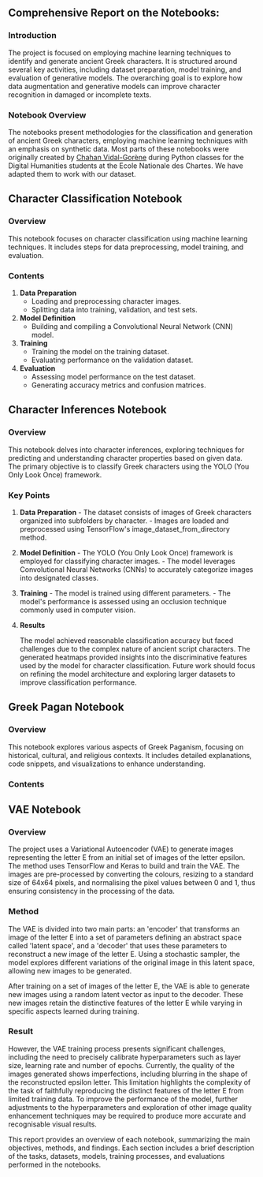 ## Comprehensive Report on the Notebooks:

### Introduction
The project is focused on employing machine learning techniques to identify and generate ancient Greek characters. It is structured around several key activities, including dataset preparation, model training, and evaluation of generative models. The overarching goal is to explore how data augmentation and generative models can improve character recognition in damaged or incomplete texts.

### Notebook Overview
The notebooks present methodologies for the classification and generation of ancient Greek characters, employing machine learning techniques with an emphasis on synthetic data. Most parts of these notebooks were originally created by [Chahan Vidal-Gorène](https://www.chartes.psl.eu/annuaire/chahan-vidal-gorene) during Python classes for the Digital Humanities students at the Ecole Nationale des Chartes. We have adapted them to work with our dataset.

## Character Classification Notebook

### Overview
This notebook focuses on character classification using machine learning techniques. It includes steps for data preprocessing, model training, and evaluation.

### Contents
1. **Data Preparation**
    - Loading and preprocessing character images.
    - Splitting data into training, validation, and test sets.
2. **Model Definition**
    - Building and compiling a Convolutional Neural Network (CNN) model.
3. **Training**
    - Training the model on the training dataset.
    - Evaluating performance on the validation dataset.
4. **Evaluation**
    - Assessing model performance on the test dataset.
    - Generating accuracy metrics and confusion matrices.
  
   
## Character Inferences Notebook

### Overview
This notebook delves into character inferences, exploring techniques for predicting and understanding character properties based on given data. The primary objective is to classify Greek characters using the YOLO (You Only Look Once) framework.

### Key Points

1. **Data Preparation**
        - The dataset consists of images of Greek characters organized into subfolders by character.
        - Images are loaded and preprocessed using TensorFlow's image_dataset_from_directory method.

2. **Model Definition**
       - The YOLO (You Only Look Once) framework is employed for classifying character images.
       - The model leverages Convolutional Neural Networks (CNNs) to accurately categorize images into designated classes.

3. **Training**
       - The model is trained using different parameters. 
       - The model's performance is assessed using an occlusion technique commonly used in computer vision.
        
4. **Results**

    The model achieved reasonable classification accuracy but faced challenges due to the complex nature of ancient script characters.
    The generated heatmaps provided insights into the discriminative features used by the model for character classification.
    Future work should focus on refining the model architecture and exploring larger datasets to improve classification performance.

## Greek Pagan Notebook

### Overview
This notebook explores various aspects of Greek Paganism, focusing on historical, cultural, and religious contexts. It includes detailed explanations, code snippets, and visualizations to enhance understanding.

### Contents


## VAE Notebook 

### Overview

The project uses a Variational Autoencoder (VAE) to generate images representing the letter E from an initial set of images of the letter epsilon. The method uses TensorFlow and Keras to build and train the VAE. The images are pre-processed by converting the colours, resizing to a standard size of 64x64 pixels, and normalising the pixel values between 0 and 1, thus ensuring consistency in the processing of the data.

### Method

The VAE is divided into two main parts: an 'encoder' that transforms an image of the letter E into a set of parameters defining an abstract space called 'latent space', and a 'decoder' that uses these parameters to reconstruct a new image of the letter E. Using a stochastic sampler, the model explores different variations of the original image in this latent space, allowing new images to be generated.

After training on a set of images of the letter E, the VAE is able to generate new images using a random latent vector as input to the decoder. These new images retain the distinctive features of the letter E while varying in specific aspects learned during training.

### Result

However, the VAE training process presents significant challenges, including the need to precisely calibrate hyperparameters such as layer size, learning rate and number of epochs. Currently, the quality of the images generated shows imperfections, including blurring in the shape of the reconstructed epsilon letter. This limitation highlights the complexity of the task of faithfully reproducing the distinct features of the letter E from limited training data. To improve the performance of the model, further adjustments to the hyperparameters and exploration of other image quality enhancement techniques may be required to produce more accurate and recognisable visual results.

This report provides an overview of each notebook, summarizing the main objectives, methods, and findings. Each section includes a brief description of the tasks, datasets, models, training processes, and evaluations performed in the notebooks.

















